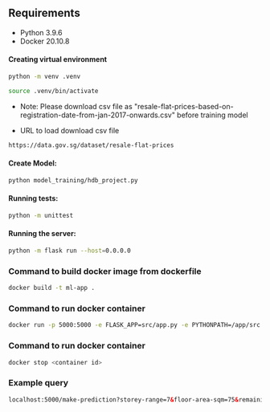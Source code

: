 ## Requirements

* Python 3.9.6
* Docker 20.10.8


#### Creating virtual environment
```bash
python -m venv .venv
```

```bash
source .venv/bin/activate
```

* Note: Please download csv file as "resale-flat-prices-based-on-registration-date-from-jan-2017-onwards.csv" before training model

* URL to load download csv file
```html
https://data.gov.sg/dataset/resale-flat-prices
```

#### Create Model:
```bash
python model_training/hdb_project.py
```

#### Running tests:

```bash
python -m unittest
```

#### Running the server:
```bash
python -m flask run --host=0.0.0.0
```

### Command to build docker image from dockerfile
```bash
docker build -t ml-app .
```

### Command to run docker container
```bash
docker run -p 5000:5000 -e FLASK_APP=src/app.py -e PYTHONPATH=/app/src ml-app
```

### Command to run docker container
```bash
docker stop <container id>
```

### Example query
```html
localhost:5000/make-prediction?storey-range=7&floor-area-sqm=75&remaining-lease=64&town=PUNGGOL
```